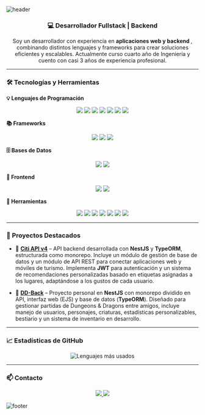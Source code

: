 <!-- Encabezado animado -->
![header](https://capsule-render.vercel.app/api?type=waving&color=0:0f2027,100:2c5364&height=200&section=header&text=Benjamin%20Ignacio%20Torres%20Sandoval&fontSize=30&fontColor=ffffff&animation=fadeIn&fontAlignY=35)

<h3 align="center">💻 Desarrollador Fullstack | Backend </h3>

<p align="center">
Soy un desarrollador con experiencia en <strong>aplicaciones web y backend </strong>, combinando distintos lenguajes y frameworks para crear soluciones eficientes y escalables. Actualmente curso cuarto año de Ingeniería y cuento con casi 3 años de experiencia profesional.
</p>

---

### 🛠️ Tecnologías y Herramientas

**💡 Lenguajes de Programación**
<p align="center">
  <img src="https://img.shields.io/badge/Python-05122A?style=flat&logo=python" />
  <img src="https://img.shields.io/badge/JavaScript-05122A?style=flat&logo=javascript" />
  <img src="https://img.shields.io/badge/TypeScript-05122A?style=flat&logo=typescript" />
  <img src="https://img.shields.io/badge/PHP-05122A?style=flat&logo=php" />
  <img src="https://img.shields.io/badge/C%23-05122A?style=flat&logo=csharp" />
  <img src="https://img.shields.io/badge/C-05122A?style=flat&logo=c" />
  <img src="https://img.shields.io/badge/Go-05122A?style=flat&logo=go" />
</p>

**📚 Frameworks**
<p align="center">
  <img src="https://img.shields.io/badge/NestJS-05122A?style=flat&logo=nestjs&logoColor=E0234E" />
  <img src="https://img.shields.io/badge/Laravel-05122A?style=flat&logo=laravel&logoColor=FF2D20" />
  <img src="https://img.shields.io/badge/Blazor-05122A?style=flat&logo=blazor&logoColor=5C2D91" />
</p>

**🗄️ Bases de Datos**
<p align="center">
  <img src="https://img.shields.io/badge/MySQL-05122A?style=flat&logo=mysql&logoColor=4479A1" />
  <img src="https://img.shields.io/badge/PostgreSQL-05122A?style=flat&logo=postgresql&logoColor=336791" />
</p>

**🎨 Frontend**
<p align="center">
  <img src="https://img.shields.io/badge/HTML-05122A?style=flat&logo=html5" />
  <img src="https://img.shields.io/badge/CSS-05122A?style=flat&logo=css3&logoColor=1572B6" />
</p>

**🔧 Herramientas**
<p align="center">
  <img src="https://img.shields.io/badge/Postman-05122A?style=flat&logo=postman" />
  <img src="https://img.shields.io/badge/JWT-05122A?style=flat&logo=jsonwebtokens" />
  <img src="https://img.shields.io/badge/Git-05122A?style=flat&logo=git" />
  <img src="https://img.shields.io/badge/GitHub-05122A?style=flat&logo=github" />
  <img src="https://img.shields.io/badge/VS%20Code-05122A?style=flat&logo=visual-studio-code&logoColor=007ACC" />
  <img src="https://img.shields.io/badge/Ubuntu-05122A?style=flat&logo=ubuntu" />
  <img src="https://img.shields.io/badge/PM2-05122A?style=flat&logo=pm2" />
</p>

---

### 📌 Proyectos Destacados
- 🚀 **[Citi API v4](#)** – API backend desarrollada con **NestJS** y **TypeORM**, estructurada como monorepo. Incluye un módulo de gestión de base de datos y un módulo de API REST para conectar aplicaciones web y móviles de turismo. Implementa **JWT** para autenticación y un sistema de recomendaciones personalizadas basado en etiquetas asignadas a los lugares, adaptándose a los gustos de cada usuario.

- 🎲 **[DD-Back](#)** – Proyecto personal en **NestJS** con monorepo dividido en API, interfaz web (EJS) y base de datos (**TypeORM**). Diseñado para gestionar partidas de Dungeons & Dragons entre amigos, incluye manejo de usuarios, personajes, criaturas, estadísticas personalizables, bestiario y un sistema de inventario en desarrollo.

---

### 📈 Estadísticas de GitHub
<p align="center">
  <img src="https://github-readme-stats.vercel.app/api/top-langs?username=Be-afk2&show_icons=true&locale=es&layout=compact" alt="Lenguajes más usados" />
</p>

---

### 📫 Contacto
<p align="center">
  <a href="https://www.linkedin.com/in/benjamin-torres-sandoval-090380344" target="_blank">
    <img src="https://img.shields.io/badge/LinkedIn-05122A?style=flat&logo=linkedin&logoColor=0A66C2" />
  </a>
  <a href="mailto:benjaminignacio.ts@gmail.com">
    <img src="https://img.shields.io/badge/Email-05122A?style=flat&logo=gmail" />
  </a>
</p>

<!-- Footer animado -->
![footer](https://capsule-render.vercel.app/api?type=waving&color=0:0f2027,100:2c5364&height=100&section=footer)
